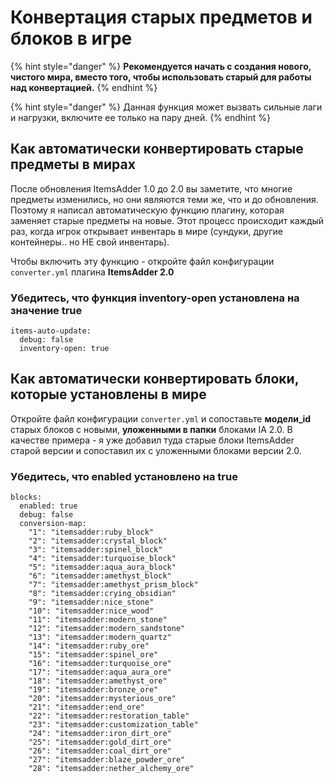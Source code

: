 # Конвертация старых предметов и блоков в игре

{% hint style="danger" %}
**Рекомендуется начать с создания нового, чистого мира, вместо того, чтобы использовать старый для работы над конвертацией.**
{% endhint %}

{% hint style="danger" %}
Данная функция может вызвать сильные лаги и нагрузки, включите ее только на пару дней.
{% endhint %}

## Как автоматически конвертировать старые предметы в мирах

После обновления ItemsAdder 1.0 до 2.0 вы заметите, что многие предметы изменились, но они являются теми же, что и до обновления.  
Поэтому я написал автоматическую функцию плагину, которая заменяет старые предметы на новые. Этот процесс происходит каждый раз, когда игрок открывает инвентарь в мире \(сундуки, другие контейнеры.. но НЕ свой инвентарь\).

Чтобы включить эту функцию - откройте файл конфигурации `converter.yml` плагина **ItemsAdder 2.0**

### Убедитесь, что функция inventory-open установлена на значение true

```text
items-auto-update:
  debug: false
  inventory-open: true
```

## Как автоматически конвертировать блоки, которые установлены в мире

Откройте файл конфигурации `converter.yml` и сопоставьте **модели\_id** старых блоков с новыми, **уложенными в папки** блоками IA 2.0. В качестве примера - я уже добавил туда старые блоки ItemsAdder старой версии и сопоставил их с уложенными блоками версии 2.0.

### Убедитесь, что enabled установлено на true

```text
blocks:
  enabled: true
  debug: false
  conversion-map:
    "1": "itemsadder:ruby_block"
    "2": "itemsadder:crystal_block"
    "3": "itemsadder:spinel_block"
    "4": "itemsadder:turquoise_block"
    "5": "itemsadder:aqua_aura_block"
    "6": "itemsadder:amethyst_block"
    "7": "itemsadder:amethyst_prism_block"
    "8": "itemsadder:crying_obsidian"
    "9": "itemsadder:nice_stone"
    "10": "itemsadder:nice_wood"
    "11": "itemsadder:modern_stone"
    "12": "itemsadder:modern_sandstone"
    "13": "itemsadder:modern_quartz"
    "14": "itemsadder:ruby_ore"
    "15": "itemsadder:spinel_ore"
    "16": "itemsadder:turquoise_ore"
    "17": "itemsadder:aqua_aura_ore"
    "18": "itemsadder:amethyst_ore"
    "19": "itemsadder:bronze_ore"
    "20": "itemsadder:mysterious_ore"
    "21": "itemsadder:end_ore"
    "22": "itemsadder:restoration_table"
    "23": "itemsadder:customization_table"
    "24": "itemsadder:iron_dirt_ore"
    "25": "itemsadder:gold_dirt_ore"
    "26": "itemsadder:coal_dirt_ore"
    "27": "itemsadder:blaze_powder_ore"
    "28": "itemsadder:nether_alchemy_ore"
```

